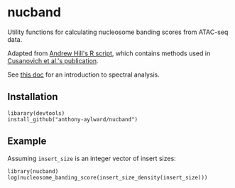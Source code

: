 # nucband
Utility functions for calculating nucleosome banding scores from ATAC-seq data.

Adapted from [Andrew Hill's R script](https://github.com/shendurelab/mouse-atac/blob/master/banding_scores/calculate_nucleosome_banding_scores.R), which contains methods used in [Cusanovich et al.'s publication](https://www.cell.com/cell/fulltext/S0092-8674(18)30855-9).

See [this doc](https://ms.mcmaster.ca/~bolker/eeid/2010/Ecology/Spectral.pdf) for an introduction to spectral analysis.

## Installation

```
libarary(devtools)
install_github("anthony-aylward/nucband")
```

## Example

Assuming `insert_size` is an integer vector of insert sizes:

```
library(nucband)
log(nucleosome_banding_score(insert_size_density(insert_size)))
```
